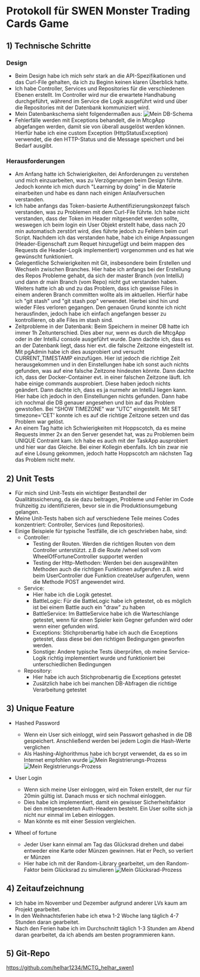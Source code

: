 # Protokoll für SWEN Monster Trading Cards Game

## 1) Technische Schritte

### Design
- Beim Design habe ich mich sehr stark an die API-Spezifikationen und das Curl-File gehalten, da ich zu Beginn keinen klaren Überblick hatte.
- Ich habe Controller, Services und Repositories für die verschiedenen Ebenen erstellt. Im Controller wird nur die erwartete Handhabung durchgeführt, während im Service die Logik ausgeführt wird und über die Repositories mit der Datenbank kommuniziert wird.
- Mein Datenbankschema sieht folgendermaßen aus: 
![Mein DB-Schema](img/db_schema.png)
- Fehlerfälle werden mit Exceptions behandelt, die in MtcgApp abgefangen werden, damit sie von überall ausgelöst werden können. Hierfür habe ich eine custom Exception (HttpStatusException) verwendet, die den HTTP-Status und die Message speichert und bei Bedarf ausgibt.

### Herausforderungen
- Am Anfang hatte ich Schwierigkeiten, dei Anforderungen zu verstehen und mich einzuarbeiten, was zu Verzögerungen beim Design führte. Jedoch konnte ich mich durch "Learning by doing" in die Materie einarbeiten und habe es dann nach einigen Anlaufversuchen verstanden. 
- Ich habe anfangs das Token-basierte Authentifizierungskonzept falsch verstanden, was zu Problemen mit dem Curl-File führte. Ich habe nicht verstanden, dass der Token im Header mitgesendet werden sollte, weswegen ich beim login ein User Objekt erstellt habe, dass nach 20 min automatisch zerstört wird, dies führte jedoch zu Fehlern beim curl Script. Nachdem ich das verstanden habe, habe ich einige Anpassungen (Header-Eigenschaft zum Requet hinzugefügt und beim mappen des Requests die Header-Logik implementiert) vorgenommen und es hat wie gewünscht funktioniert.
- Gelegentliche Schwierigkeiten mit Git, insbesondere beim Erstellen und Wechseln zwischen Branches. Hier habe ich anfangs bei der Erstellung des Repos Probleme gehabt, da sich der master Branch (von IntelliJ) und dann dr main Branch (vom Repo) nicht gut verstanden haben. Weiters hatte ich ab und zu das Problem, dass ich gewisse Files in einem anderen Branch committen wollte als im aktuellen. Hierfür habe ich "git stash" und "git stash pop" verwendet. Hierbei sind hin und wieder Files verloren gegangen. Den genauen Grund konnte ich nicht herausfinden, jedoch habe ich einfach angefangen besser zu kontrollieren, ob alle Files im stash sind.
- Zeitprobleme in der Datenbank: Beim Speichern in meiner DB hatte ich immer 1h Zeitunterschied. Dies aber nur, wenn es durch die MtcgApp oder in der IntelliJ console ausgeführt wurde. Dann dachte ich, dass es an der Datenbank liegt, dass hier evt. die falsche Zeitzone eingestellt ist. Mit pgAdmin habe ich dies ausprobiert und versucht CURRENT_TIMESTAMP einzufügen. Hier ist jedoch die richtige Zeit herausgekommen und in den Einstellungen habe ich sonst auch nichts gefunden, was auf eine falsche Zeitzone hindeuten könnte. Dann dachte ich, dass der Docker-Container evt. in einer falschen Zeitzone läuft. Ich habe einige commands ausprobiert. Diese haben jedoch nichts geändert. Dann dachte ich, dass es ja nurmehr an IntelliJ liegen kann. Hier habe ich jedoch in den Einstellungen nichts gefunden. Dann habe ich nochmal die DB genauer angesehen und bin auf das Problem gewstoßen. Bei "SHOW TIMEZONE" war "UTC" eingestellt. Mit SET timezone='CET' konnte ich es auf die richtige Zeitzone setzen und das Problem war gelöst.
- An einem Tag hatte ich Schwierigkeiten mit Hoppscotch, da es meine Requests immer 2x an den Server gesendet hat, was zu Problemen beim UNIQUE Contraint kam. Ich habe es auch mit der TaskApp ausprobiert und hier war das Gleiche. Bei einer Kollegin ebenfalls. Ich bin zwar nie auf eine Lösung gekommen, jedoch hatte Hoppscotch am nächsten Tag das Problem nicht mehr.


## 2) Unit Tests
- Für mich sind Unit-Tests ein wichtiger Bestandteil der Qualitätssicherung, da sie dazu beitragen, Probleme und Fehler im Code frühzeitig zu identifizieren, bevor sie in die Produktionsumgebung gelangen.
- Meine Unit-Tests haben sich auf verschiedene Teile meines Codes konzentriert: Controller, Services (und Repositories).
- Einige Beispiele für typische Testfälle, die ich geschrieben habe, sind:
    - Controller:
      - Testing der Routen. Werden die richtigen Routen von dem Controller unterstützt. z.B die Route /wheel soll vom WheelOfFortuneController supportet werden
      - Testing der Http-Methoden: Werden bei den ausgewählten Methoden auch die richtigen Funktionen aufgerufen z.B. wird beim UserController due Funktion createUser aufgerufen, wenn die Methode POST angewendet wird.
    - Service:
      - Hier habe ich die Logik getestet. 
      - BattleLogic: Für die BattleLogic habe ich getestet, ob es möglich ist bei einem Battle auch ein "draw" zu haben
      - BattleService: Im BattleService habe ich die Warteschlange getestet, wenn für einen Spieler kein Gegner gefunden wird oder wenn einer gefunden wird.
      - Exceptions: Stichprobenartig habe ich auch die Exceptions getestet, dass diese bei den richtigen Bedingungen geworfen werden.
      - Sonstige: Andere typische Tests überprüfen, ob meine Service-Logik richtig implementiert wurde und funktioniert bei unterschiedlichen Bedingungen
    - Repository:
      - Hier habe ich auch Stichprobenartig die Exceptions getestet
      - Zusätzlich habe ich bei manchen DB-Abfragen die richtige Verarbeitung getestet

## 3) Unique Feature
- Hashed Password
  - Wenn ein User sich einloggt, wird sein Passwort gehashed in die DB gespeichert. Anschließend werden bei jedem Login die Hash-Werte verglichen
  - Als Hashing-Alghorithmus habe ich bcrypt verwendet, da es so im Internet empfohlen wurde
  ![Mein Registrierungs-Prozess](img/hashing-process-Registrierungsprozess.png)
  ![Mein Registrierungs-Prozess](img/hashing-process-Loginprozess.png)


- User Login
  - Wenn sich meine User einloggen, wird ein Token erstellt, der nur für 20min gültig ist. Danach muss er sich nochmal einloggen. 
  - Dies habe ich implementiert, damit ein gewisser Sicherheitsfaktor bei den mitgesendeten Auth-Headern besteht. Ein User sollte sich ja nicht nur einmal im Leben einloggen.
  - Man könnte es mit einer Session vergleichen.

- Wheel of fortune
  - Jeder User kann einmal am Tag das Glücksrad drehen und dabei entweder eine Karte oder Münzen gewinnen. Hat er Pech, so verliert er Münzen
  - Hier habe ich mit der Random-Library gearbeitet, um den Random-Faktor beim Glücksrad zu simulieren
  ![Mein Glücksrad-Prozess](img/wheel-logic-Wheel_of_Fortune_Prozess.png)


## 4) Zeitaufzeichnung
- Ich habe im November und Dezember aufgrund anderer LVs kaum am Projekt gearbeitet.
- In den Weihnachtsferien habe ich etwa 1-2 Woche lang täglich 4-7 Stunden daran gearbeitet.
- Nach den Ferien habe ich im Durchschnitt täglich 1-3 Stunden am Abend daran gearbeitet, da ich abends am besten programmieren kann.

## 5) Git-Repo
https://github.com/helhar1234/MCTG_helhar_swen1